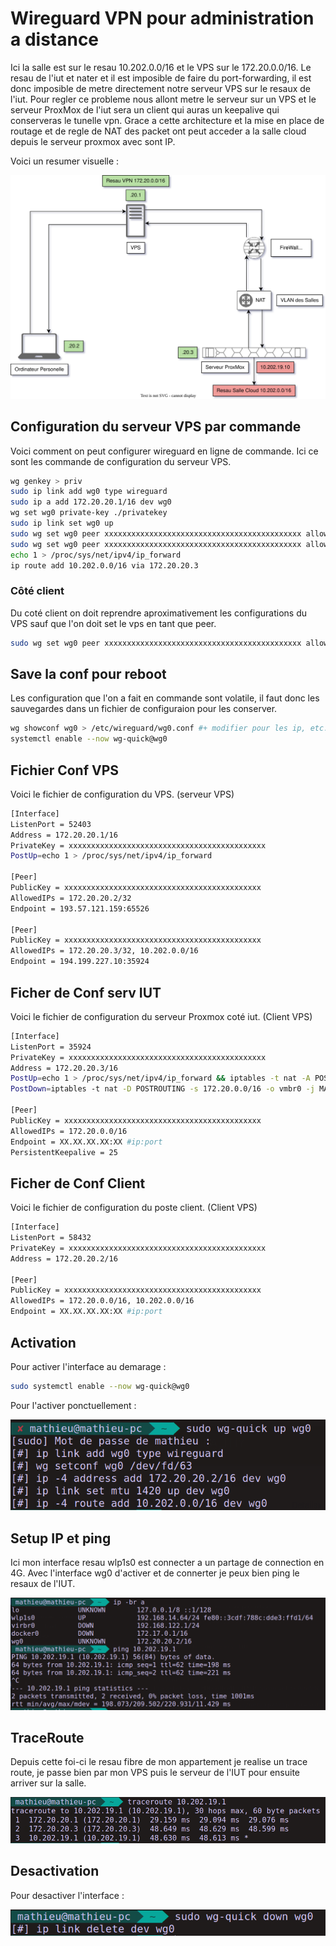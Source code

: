 # Wireguard VPN pour administration a distance

Ici la salle est sur le resau 10.202.0.0/16 et le VPS sur le 172.20.0.0/16.
Le resau de l'iut et nater et il est imposible de faire du port-forwarding, il est donc imposible de metre directement notre serveur VPS sur le resaux de l'iut.
Pour regler ce probleme nous allont metre le serveur sur un VPS et le serveur ProxMox de l'iut sera un client qui auras un keepalive qui conserveras le tunelle vpn. Grace a cette architecture et la mise en place de routage et de regle de NAT des packet ont peut acceder a la salle cloud depuis le serveur proxmox avec sont IP.

Voici un resumer visuelle :

![img](./img/vpn.svg)

## Configuration du serveur VPS par commande

Voici comment on peut configurer wireguard en ligne de commande. Ici ce sont les commande de configuration du serveur VPS.

```bash
wg genkey > priv
sudo ip link add wg0 type wireguard
sudo ip a add 172.20.20.1/16 dev wg0
wg set wg0 private-key ./privatekey
sudo ip link set wg0 up
sudo wg set wg0 peer xxxxxxxxxxxxxxxxxxxxxxxxxxxxxxxxxxxxxxxxxxxx allowed-ips 172.20.20.2/32
sudo wg set wg0 peer xxxxxxxxxxxxxxxxxxxxxxxxxxxxxxxxxxxxxxxxxxxx allowed-ips 172.20.20.3/32,10.202.0.0/16
echo 1 > /proc/sys/net/ipv4/ip_forward
ip route add 10.202.0.0/16 via 172.20.20.3
```

### Côté client

Du coté client on doit reprendre aproximativement les configurations du VPS sauf que l'on doit set le vps en tant que peer.

```bash
sudo wg set wg0 peer xxxxxxxxxxxxxxxxxxxxxxxxxxxxxxxxxxxxxxxxxxxx allowed-ips 172.20.0.0/16,10.202.0.0/16 endpoint XX.XX.XX.XX:XX #ip:port
```

## Save la conf pour reboot

Les configuration que l'on a fait en commande sont volatile, il faut donc les sauvegardes dans un fichier de configuraion pour les conserver.

```bash
wg showconf wg0 > /etc/wireguard/wg0.conf #+ modifier pour les ip, etc...
systemctl enable --now wg-quick@wg0
```

## Fichier Conf VPS

Voici le fichier de configuration du VPS. (serveur VPS)

```bash
[Interface]
ListenPort = 52403
Address = 172.20.20.1/16
PrivateKey = xxxxxxxxxxxxxxxxxxxxxxxxxxxxxxxxxxxxxxxxxxxx
PostUp=echo 1 > /proc/sys/net/ipv4/ip_forward

[Peer]
PublicKey = xxxxxxxxxxxxxxxxxxxxxxxxxxxxxxxxxxxxxxxxxxxx
AllowedIPs = 172.20.20.2/32
Endpoint = 193.57.121.159:65526

[Peer]
PublicKey = xxxxxxxxxxxxxxxxxxxxxxxxxxxxxxxxxxxxxxxxxxxx
AllowedIPs = 172.20.20.3/32, 10.202.0.0/16
Endpoint = 194.199.227.10:35924
```

## Ficher de Conf serv IUT

Voici le fichier de configuration du serveur Proxmox coté iut. (Client VPS)

```bash
[Interface]
ListenPort = 35924
PrivateKey = xxxxxxxxxxxxxxxxxxxxxxxxxxxxxxxxxxxxxxxxxxxx
Address = 172.20.20.3/16
PostUp=echo 1 > /proc/sys/net/ipv4/ip_forward && iptables -t nat -A POSTROUTING -s 172.20.0.0/16 -o vmbr0 -j MASQUERADE 
PostDown=iptables -t nat -D POSTROUTING -s 172.20.0.0/16 -o vmbr0 -j MASQUERADE 

[Peer]
PublicKey = xxxxxxxxxxxxxxxxxxxxxxxxxxxxxxxxxxxxxxxxxxxx
AllowedIPs = 172.20.0.0/16
Endpoint = XX.XX.XX.XX:XX #ip:port
PersistentKeepalive = 25
```

## Ficher de Conf Client

Voici le fichier de configuration du poste client. (Client VPS)

```bash
[Interface]
ListenPort = 58432
PrivateKey = xxxxxxxxxxxxxxxxxxxxxxxxxxxxxxxxxxxxxxxxxxxx
Address = 172.20.20.2/16

[Peer]
PublicKey = xxxxxxxxxxxxxxxxxxxxxxxxxxxxxxxxxxxxxxxxxxxx
AllowedIPs = 172.20.0.0/16, 10.202.0.0/16
Endpoint = XX.XX.XX.XX:XX #ip:port
```

## Activation

Pour activer l'interface au demarage :

```bash
sudo systemctl enable --now wg-quick@wg0
```

Pour l'activer ponctuellement :

![img](./img/Capture%20d’écran%20du%202022-12-11%2022-07-30.png)

## Setup IP et ping

Ici mon interface resau wlp1s0 est connecter a un partage de connection en 4G. Avec l'interface wg0 d'activer et de connerter je peux bien ping le resaux de l'IUT.

![img](./img/Capture%20d’écran%20du%202022-12-09%2018-29-05.png)

## TraceRoute

Depuis cette foi-ci le resau fibre de mon appartement je realise un trace route, je passe bien par mon VPS puis le serveur de l'IUT pour ensuite arriver sur la salle.

![img](./img/Capture%20d’écran%20du%202022-12-11%2022-07-20.png)

## Desactivation

Pour desactiver l'interface :

![img](./img/Capture%20d’écran%20du%202022-12-11%2022-07-41.png)

